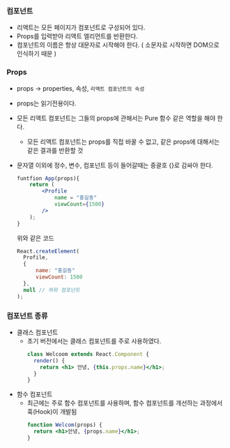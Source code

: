 ### 컴포넌트

- 리액트는 모든 페이지가 컴포넌트로 구성되어 있다.
- Props를 입력받아 리액트 엘리먼트를 반환한다.
- 컴포넌트의 이름은 항상 대문자로 시작해야 한다. ( 소문자로 시작하면 DOM으로 인식하기 때문 )

### Props

- props -> properties, 속성, `리액트 컴포넌트의 속성`
- props는 읽기전용이다.
- 모든 리액트 컴포넌트는 그들의 props에 관해서는 Pure 함수 같은 역할을 해야 한다.
  - 모든 리액트 컴포넌트는 props를 직접 바꿀 수 없고, 같은 props에 대해서는 같은 결과를 반환할 것
- 문자열 이외에 정수, 변수, 컴포넌트 등이 들어갈때는 중괄호 {}로 감싸야 한다.

  ```jsx
  funtfion App(props){
      return (
          <Profile
              name = "홍길동"
              viewCount={1500}
          />
      );
  }
  ```

  위와 같은 코드

  ```javascript
  React.createElement(
    Profile,
    {
        name: "홍길동"
        viewCount: 1500
    },
    null // 하위 컴포넌트
  );
  ```

### 컴포넌트 종류

- 클래스 컴포넌트
  - 초기 버전에서는 클래스 컴포넌트를 주로 사용하였다.
    ```jsx
    class Welcoom extends React.Component {
      render() {
        return <h1> 안녕, {this.props.name}</h1>;
      }
    }
    ```
- 함수 컴포넌트
  - 최근에는 주로 함수 컴포넌트를 사용하며, 함수 컴포넌트를 개선하는 과정에서 훅(Hook)이 개발됨
    ```jsx
    function Welcom(props) {
      return <h1>안녕, {props.name}</h1>;
    }
    ```
